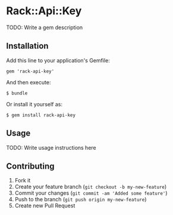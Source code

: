 # Rack::Api::Key

TODO: Write a gem description

## Installation

Add this line to your application's Gemfile:

    gem 'rack-api-key'

And then execute:

    $ bundle

Or install it yourself as:

    $ gem install rack-api-key

## Usage

TODO: Write usage instructions here

## Contributing

1. Fork it
2. Create your feature branch (`git checkout -b my-new-feature`)
3. Commit your changes (`git commit -am 'Added some feature'`)
4. Push to the branch (`git push origin my-new-feature`)
5. Create new Pull Request
